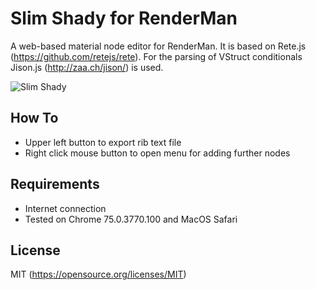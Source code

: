 # Slim Shady for RenderMan
A web-based material node editor for RenderMan. It is based on Rete.js (https://github.com/retejs/rete). For the parsing of VStruct conditionals Jison.js (http://zaa.ch/jison/) is used.

![Slim Shady](https://raw.githubusercontent.com/sttng/slim-shady/master/slim_shady.png)

## How To

* Upper left button to export rib text file
* Right click mouse button to open menu for adding further nodes

## Requirements

* Internet connection
* Tested on Chrome 75.0.3770.100 and MacOS Safari

## License

MIT (https://opensource.org/licenses/MIT)
